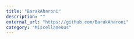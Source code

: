 ```yaml
---
title: "BarakAharoni"
description: ""
external_url: "https://github.com/BarakAharoni"
category: "Miscellaneous"
---
```

